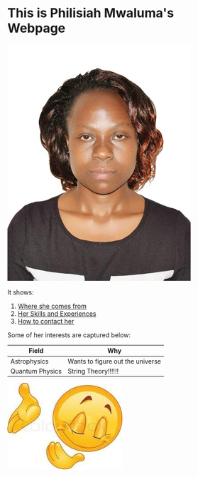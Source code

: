 # This is Philisiah Mwaluma's Webpage

![](phil.jpg)

It shows:   

1. [Where she comes from](https://philisiah.github.io/index.html)
2. [Her Skills and Experiences](https://philisiah.github.io/abt.html)
3. [How to contact her](https://philisiah.github.io/cont.html)

Some of her interests are captured below:   

| Field   | Why  |
|---------|--------|
| Astrophysics| Wants to figure out the universe|
|Quantum Physics| String Theory!!!!!!|

![](emoji.jpg)

